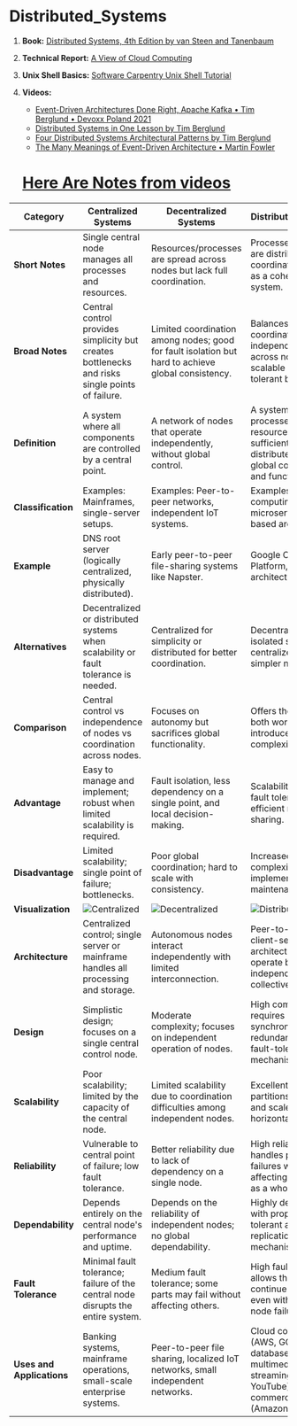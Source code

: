 # Distributed_Systems


1. **Book:** [Distributed Systems, 4th Edition by van Steen and Tanenbaum](https://www.distributed-systems.net/index.php/books/ds4/)

2. **Technical Report:** [A View of Cloud Computing](https://www2.eecs.berkeley.edu/Pubs/TechRpts/2009/EECS-2009-28.html)

3. **Unix Shell Basics:** [Software Carpentry Unix Shell Tutorial](https://swcarpentry.github.io/shell-novice/aio.html)

4. **Videos:**
   - [Event-Driven Architectures Done Right, Apache Kafka • Tim Berglund • Devoxx Poland 2021](https://www.youtube.com/watch?v=A_mstzRGfIE)
   - [Distributed Systems in One Lesson by Tim Berglund](https://www.youtube.com/watch?v=Y6Ev8GIlbxc)
   - [Four Distributed Systems Architectural Patterns by Tim Berglund](https://www.youtube.com/watch?v=BO761Fj6HH8)
   - [The Many Meanings of Event-Driven Architecture • Martin Fowler](https://www.youtube.com/watch?v=STKCRSUsyP0)
  
   # [Here Are Notes from videos](https://github.com/showrin20/Distributed_Systems/tree/main/Tim%20Berglund)





| **Category**         | **Centralized Systems**                                                                                                  | **Decentralized Systems**                                                                                                       | **Distributed Systems**                                                                                                       |
|-----------------------|-------------------------------------------------------------------------------------------------------------------------|--------------------------------------------------------------------------------------------------------------------------------|-----------------------------------------------------------------------------------------------------------------------------|
| **Short Notes**      | Single central node manages all processes and resources.                                                                | Resources/processes are spread across nodes but lack full coordination.                                                        | Processes/resources are distributed and coordinated to work as a cohesive system.                                           |
| **Broad Notes**      | Central control provides simplicity but creates bottlenecks and risks single points of failure.                          | Limited coordination among nodes; good for fault isolation but hard to achieve global consistency.                              | Balances coordination and independence across nodes; scalable and fault-tolerant but complex.                               |
| **Definition**       | A system where all components are controlled by a central point.                                                        | A network of nodes that operate independently, without global control.                                                         | A system where processes and resources are sufficiently distributed to enable global coordination and functionality.         |
| **Classification**   | Examples: Mainframes, single-server setups.                                                                             | Examples: Peer-to-peer networks, independent IoT systems.                                                                      | Examples: Cloud computing, microservices-based architectures.                                                               |
| **Example**          | DNS root server (logically centralized, physically distributed).                                                        | Early peer-to-peer file-sharing systems like Napster.                                                                          | Google Cloud Platform, Netflix architecture.                                                                                |
| **Alternatives**     | Decentralized or distributed systems when scalability or fault tolerance is needed.                                      | Centralized for simplicity or distributed for better coordination.                                                             | Decentralized for isolated systems or centralized for simpler needs.                                                        |
| **Comparison**       | Central control vs independence of nodes vs coordination across nodes.                                                  | Focuses on autonomy but sacrifices global functionality.                                                                       | Offers the best of both worlds but introduces complexity.                                                                   |
| **Advantage**        | Easy to manage and implement; robust when limited scalability is required.                                               | Fault isolation, less dependency on a single point, and local decision-making.                                                 | Scalability, reliability, fault tolerance, and efficient resource sharing.                                                  |
| **Disadvantage**     | Limited scalability; single point of failure; bottlenecks.                                                              | Poor global coordination; hard to scale with consistency.                                                                      | Increased complexity in implementation and maintenance.                                                                     |
| **Visualization**    | ![Centralized](https://upload.wikimedia.org/wikipedia/commons/d/d2/Client-server-model.svg)                             | ![Decentralized](https://upload.wikimedia.org/wikipedia/commons/thumb/3/3d/Decentralized_network.svg/300px-Decentralized_network.svg.png) | ![Distributed](https://upload.wikimedia.org/wikipedia/commons/thumb/5/5a/Distributed_network.svg/300px-Distributed_network.svg.png) |
| **Architecture**     | Centralized control; single server or mainframe handles all processing and storage.                                      | Autonomous nodes interact independently with limited interconnection.                                                          | Peer-to-peer or client-server architecture; nodes operate both independently and collectively.                              |
| **Design**           | Simplistic design; focuses on a single central control node.                                                            | Moderate complexity; focuses on independent operation of nodes.                                                               | High complexity; requires synchronization, redundancy, and fault-tolerant mechanisms.                                       |
| **Scalability**      | Poor scalability; limited by the capacity of the central node.                                                          | Limited scalability due to coordination difficulties among independent nodes.                                                  | Excellent scalability; partitions workloads and scales horizontally.                                                        |
| **Reliability**      | Vulnerable to central point of failure; low fault tolerance.                                                            | Better reliability due to lack of dependency on a single node.                                                                | High reliability; handles partial failures without affecting the system as a whole.                                         |
| **Dependability**    | Depends entirely on the central node's performance and uptime.                                                          | Depends on the reliability of independent nodes; no global dependability.                                                      | Highly dependable with proper fault-tolerant and replication mechanisms.                                                    |
| **Fault Tolerance**  | Minimal fault tolerance; failure of the central node disrupts the entire system.                                        | Medium fault tolerance; some parts may fail without affecting others.                                                         | High fault tolerance; allows the system to continue functioning even with multiple node failures.                           |
| **Uses and Applications** | Banking systems, mainframe operations, small-scale enterprise systems.                                             | Peer-to-peer file sharing, localized IoT networks, small independent networks.                                                | Cloud computing (AWS, GCP), global databases, multimedia streaming (Netflix, YouTube), e-commerce platforms (Amazon).       |
  
